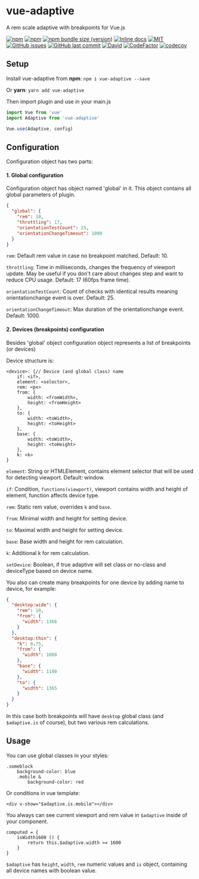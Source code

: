# vue-adaptive

A rem scale adaptive with breakpoints for Vue.js

[![npm](https://img.shields.io/npm/v/vue-adaptive.svg)](https://www.npmjs.com/package/vue-adaptive)
[![npm](https://img.shields.io/npm/dt/vue-adaptive.svg)](https://www.npmjs.com/package/vue-adaptive)
[![npm bundle size (version)](https://img.shields.io/bundlephobia/min/vue-adaptive/latest)](https://bundlephobia.com/result?p=vue-adaptive@1.4.1)
[![Inline docs](http://inch-ci.org/github/zmey3301/vue-adaptive.svg?branch=master)](http://inch-ci.org/github/zmey3301/vue-adaptive)
[![MIT](https://img.shields.io/npm/l/vue-adaptive.svg)](https://opensource.org/licenses/MIT)
[![GitHub issues](https://img.shields.io/github/issues/zmey3301/vue-adaptive.svg)](https://github.com/zmey3301/vue-adaptive/issues)
[![GitHub last commit](https://img.shields.io/github/last-commit/zmey3301/vue-adaptive.svg)](https://github.com/zmey3301/vue-adaptive/commits/master)
[![David](https://img.shields.io/david/dev/zmey3301/vue-adaptive.svg)](https://david-dm.org/zmey3301/vue-adaptive?type=dev)
[![CodeFactor](https://www.codefactor.io/repository/github/zmey3301/vue-adaptive/badge)](https://www.codefactor.io/repository/github/zmey3301/vue-adaptive)
[![codecov](https://codecov.io/gh/zmey3301/vue-adaptive/branch/master/graph/badge.svg?token=rDPIiIiKyl&style=flat-square)](https://codecov.io/gh/zmey3301/vue-adaptive)

## Setup

Install vue-adaptive from **npm**: `npm i vue-adaptive --save`

Or **yarn**: `yarn add vue-adaptive`

Then import plugin and use in your main.js

```javascript
import Vue from 'vue'
import Adaptive from 'vue-adaptive'

Vue.use(Adaptive, config)
```

## Configuration

Configuration object has two parts:

#### 1. Global configuration

Configuration object has object named 'global' in it. This object contains all global parameters of plugin.

```json
{
  "global": {
    "rem": 10,
    "throttling": 17,
    "orientationTestCount": 25,
    "orientationChangeTimeout": 1000
  }
}
```

`rem`: Default rem value in case no breakpoint matched. Default: 10.

`throttling`: Time in milliseconds, changes the frequency of viewport update.
May be useful if you don't care about changes step and want to reduce CPU usage. Default: 17 (60fps frame time).

`orientationTestCount`: Count of checks with identical results meaning orientationchange event is over. Default: 25.

`orientationChangeTimeout`: Max duration of the orientationchange event. Default: 1000.

#### 2. Devices (breakpoints) configuration

Besides 'global' object configuration object represents a list of breakpoints (or devices)

Device structure is:

```
<device>: {// Device (and global class) name
    if: <if>,
	element: <selector>,
	rem: <px>
	from: {
		width: <fromWidth>,
		height: <fromHeight>
	},
	to: {
		width: <toWidth>,
		height: <toHeight>
	},
	base: {
		width: <toWidth>,
		height: <toHeight>
	},
	k: <k>
}
```

`element`: String or HTMLElement, contains element selector that will be used for detecting viewport. Default: window.

`if`: Condition, `functions(viewport)`, viewport contains width and height of element, function affects device type.

`rem`: Static rem value, overrides `k` and `base`.

`from`: Minimal width and height for setting device.

`to`: Maximal width and height for setting device.

`base`: Base width and height for rem calculation.

`k`: Additional k for rem calculation.

`setDevice`: Boolean, if true adaptive will set class or no-class and deviceType based on device name.

You also can create many breakpoints for one device by adding name to device, for example:

```json
{
  "desktop:wide": {
    "rem": 10,
    "from": {
      "width": 1366
    }
  },
  "desktop:thin": {
    "k": 0.75,
    "from": {
      "width": 1008
    },
    "base": {
      "width": 1100
    },
    "to": {
      "width": 1365
    }
  }
}
```

In this case both breakpoints will have `desktop` global class (and `$adaptive.is` of course), but two various rem calculations.

## Usage

You can use global classes in your styles:

```stylus
.someblock
    background-color: blue
    .mobile &
        background-color: red
```

Or conditions in vue template:

```vue
<div v-show="$adaptive.is.mobile"></div>
```

You always can see current viewport and rem value in `$adaptive` inside of your component.

```vuejs
computed = {
	isWidth1600 () {
		return this.$adaptive.width >= 1600
	}
}
```

`$adaptive` has `height`, `width`, `rem` numeric values and `is` object, containing all device names with boolean value.
